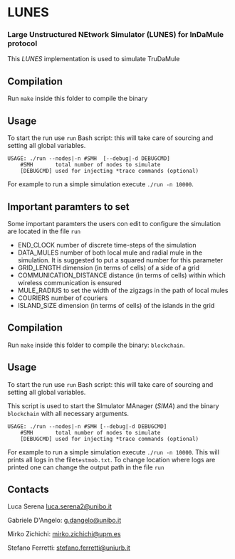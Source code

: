 # LUNES

### Large Unstructured NEtwork Simulator (LUNES) for InDaMule protocol
This _LUNES_ implementation is used to simulate TruDaMule

## Compilation

Run `make` inside this folder to compile the binary

## Usage

To start the run use `run` Bash script: this will take care of sourcing and setting all global variables.

```
USAGE: ./run --nodes|-n #SMH  [--debug|-d DEBUGCMD]
	#SMH	   total number of nodes to simulate
	[DEBUGCMD] used for injecting *trace commands (optional)
```

For example to run a simple simulation execute `./run -n 10000`. 

## Important paramters to set
Some important paramters the users con edit to configure the simulation are located in the file `run`

- END_CLOCK 			 	number of discrete time-steps of the simulation
-  DATA_MULES 				number of both local mule and radial mule in the simulation. It is suggested to put a squared number for this parameter
- GRID_LENGTH				dimension (in terms of cells) of a side of a grid
- COMMUNICATION_DISTANCE		distance (in terms of cells) within which wireless communication is ensured
- MULE_RADIUS				to set the width of the zigzags in the path of local mules
- COURIERS				number of couriers
- ISLAND_SIZE				dimension (in terms of cells) of the islands in the grid


## Compilation

Run `make` inside this folder to compile the binary: `blockchain`.

## Usage

To start the run use `run` Bash script: this will take care of sourcing and setting all global variables.

This script is used to start the SImulator MAnager (_SIMA_) and the binary `blockchain` with all necessary arguments.

```
USAGE: ./run --nodes|-n #SMH [--debug|-d DEBUGCMD]
	#SMH	   total number of nodes to simulate
	[DEBUGCMD] used for injecting *trace commands (optional)
```

For example to run a simple simulation execute `./run -n 10000`. This will prints all logs in the file`testmob.txt`. To change location where logs are printed one can change the output path in the file `run`



## Contacts

Luca Serena <luca.serena2@unibo.it>

Gabriele D'Angelo: <g.dangelo@unibo.it>

Mirko Zichichi: <mirko.zichichi@upm.es>

Stefano Ferretti: <stefano.ferretti@uniurb.it>
